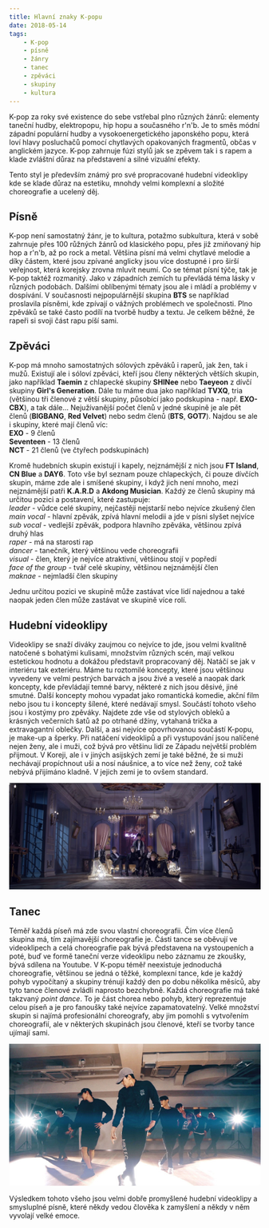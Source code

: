 ```yaml
---
title: Hlavní znaky K-popu
date: 2018-05-14
tags: 
    - K-pop
    - písně
    - žánry
    - tanec
    - zpěváci
    - skupiny
    - kultura
---
```


K-pop za roky své existence do sebe vstřebal plno různých žánrů: elementy taneční hudby, elektropopu, hip hopu a současného r'n'b. Je to směs módní západní populární hudby a vysokoenergetického japonského popu, která loví hlavy posluchačů pomocí chytlavých opakovaných fragmentů, občas v anglickém jazyce. K-pop zahrnuje fúzi stylů jak se zpěvem tak i s rapem a klade zvláštní důraz na představení a silné vizuální efekty.

Tento styl je především známý pro své propracované hudební videoklipy kde se klade důraz na estetiku, mnohdy velmi komplexní a složité choreografie a ucelený děj.

## Písně
K-pop není samostatný žánr, je to kultura, potažmo subkultura, která v sobě zahrnuje přes 100 růžných žánrů od klasického popu, přes již zmiňovaný hip hop a r'n'b, až po rock a metal. Většina písní má velmi chytlavé melodie a díky částem, které jsou zpívané anglicky jsou více dostupné i pro širší veřejnost, která korejsky zrovna mluvit neumí.
Co se témat písní týče, tak je K-pop taktéž rozmanitý. Jako v západních zemích tu převládá téma lásky v různých podobách. Dalšími oblíbenými tématy jsou ale i mládí a problémy v dospívání. V současnosti nejpopulárnější skupina **BTS** se například proslavila písněmi, kde zpívají o vážných problémech ve společnosti. Plno zpěváků se také často podílí na tvorbě hudby a textu. Je celkem běžné, že rapeři si svoji část rapu píší sami.

## Zpěváci
K-pop má mnoho samostatných sólových zpěváků i raperů, jak žen, tak i mužů. Existují ale i sóloví zpěváci, kteří jsou členy některých větších skupin, jako například **Taemin** z chlapecké skupiny **SHINee** nebo **Taeyeon** z dívčí skupiny **Girl's Generation**.
Dále tu máme dua jako například **TVXQ**, tria (většinou tři členové z větší skupiny, působící jako podskupina - např. **EXO-CBX**), a tak dále... Nejužívanější počet členů v jedné skupině je ale pět členů (**BIGBANG**, **Red Velvet**) nebo sedm členů (**BTS**, **GOT7**). Najdou se ale i skupiny, které mají členů víc:<br>
**EXO** - 9 členů<br>
**Seventeen** - 13 členů<br>
**NCT** - 21 členů (ve čtyřech podskupinách)

Kromě hudebních skupin existují i kapely, nejznámější z nich jsou **FT Island**, **CN Blue** a **DAY6**.
Toto vše byl seznam pouze chlapeckých, či pouze dívčích skupin, máme zde ale i smíšené skupiny, i když jich není mnoho, mezi nejznámější patři **K.A.R.D** a **Akdong Musician**.
Každý ze členů skupiny má určitou pozici a postavení, které zastupuje:<br>
*leader* - vůdce celé skupiny, nejčastěji nejstarší nebo nejvíce zkušený člen<br>
*main vocal* - hlavní zpěvák, zpívá hlavní melodii a jde v písni slyšet nejvíce<br>
*sub vocal* - vedlejší zpěvák, podpora hlavního zpěváka, většinou zpívá druhý hlas<br>
*raper* - má na starosti rap<br>
*dancer* - tanečník, který většinou vede choreografii<br>
*visual* - člen, který je nejvíce atraktivní, většinou stojí v popředí<br>
*face of the group* - tvář celé skupiny, většinou nejznámější člen<br>
*maknae* - nejmladší člen skupiny

Jednu určitou pozici ve skupině může zastávat více lidí najednou a také naopak jeden člen může zastávat ve skupině více rolí.

## Hudební videoklipy
Videoklipy se snaží diváky zaujmou co nejvíce to jde, jsou velmi kvalitně natočené s bohatými kulisami, množstvím různých scén, mají velkou estetickou hodnotu a dokážou představit propracovaný děj.
Natáčí se jak v interiéru tak exteriéru. Máme tu roztomilé koncepty, které jsou většinou vyvedeny ve velmi pestrých barvách a jsou živé a veselé a naopak dark koncepty, kde převládají temné barvy, některé z nich jsou děsivé, jiné smutné. Další koncepty mohou vypadat jako romantická komedie, akční film nebo jsou tu i koncepty šílené, které nedávají smysl.
Součástí tohoto všeho jsou i kostýmy pro zpěváky. Najdete zde vše od stylových obleků a krásných večerních šatů až po otrhané džíny, vytahaná trička a extravagantní oblečky.
Další, a asi nejvíce opovrhovanou součástí K-popu, je make-up a šperky. Při natáčení videoklipů a při vystupování jsou nalíčené nejen ženy, ale i muži, což bývá pro většinu lidí ze Západu největší problém přijmout. V Koreji, ale i v jiných asijských zemí je také běžné, že si muži nechávají propíchnout uši a nosí náušnice, a to více než ženy, což také nebývá přijímáno kladně. V jejich zemi je to ovšem standard.

<img src="picture1.jpg" alt="BTS">

## Tanec
Téměř každá píseň má zde svou vlastní choreografii. Čím více členů skupina má, tím zajímavější choreografie je. Části tance se oběvují ve videoklipech a celá choreografie pak bývá představena na vystoupeních a poté, buď ve formě taneční verze videoklipu nebo záznamu ze zkoušky, bývá sdílena na Youtube. V K-popu téměř neexistuje jednoduchá choreografie, většinou se jedná o těžké, komplexní tance, kde je každý pohyb vypočítaný a skupiny trénují každý den po dobu několika měsíců, aby tyto tance členové zvládli naprosto bezchybně.
Každá choreografie má také takzvaný *point dance*. To je část chorea nebo pohyb, který reprezentuje celou píseň a je pro fanoušky také nejvíce zapamatovatelný.
Velké množství skupin si najímá profesionální choreografy, aby jim pomohli s vytvořením choreografií, ale v některých skupinách jsou členové, kteří se tvorby tance ujímají sami.

<img src="picture2.jpg" alt="EXO">

Výsledkem tohoto všeho jsou velmi dobře promyšlené hudební videoklipy a smysluplné písně, které někdy vedou člověka k zamyšlení a někdy v něm vyvolají velké emoce.